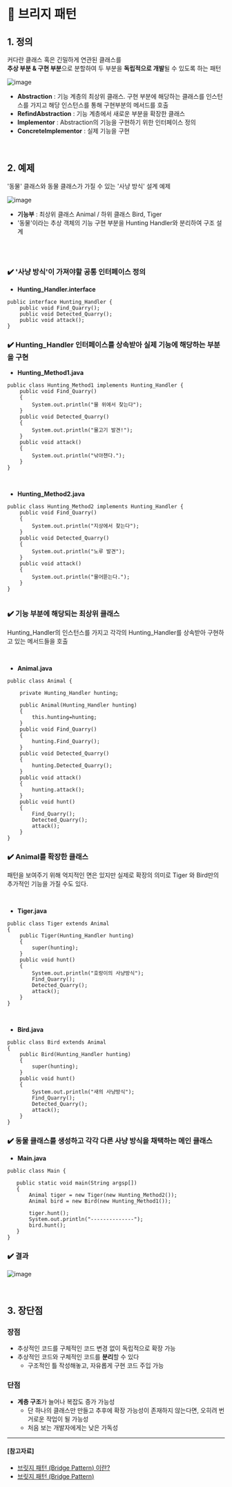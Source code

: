 
# 🌉 브리지 패턴

## 1. 정의

커다란 클래스 혹은 긴밀하게 연관된 클래스를  
**추상 부분 & 구현 부분**으로 분할하여 두 부분을 **독립적으로 개발**될 수 있도록 하는 패턴



![image](https://github.com/SeoYeonBae/CS_study/assets/63834758/0f3274d9-6155-4405-a4e0-83978fe7ed2a)



- **Abstraction** : 기능 계층의 최상위 클래스. 구현 부분에 해당하는 클래스를 인스턴스를 가지고 해당 인스턴스를 통해 구현부분의 메서드를 호출
- **RefindAbstraction** : 기능 계층에서 새로운 부분을 확장한 클래스
- **Implementor** : Abstraction의 기능을 구현하기 위한 인터페이스 정의
- **ConcreteImplementor** : 실제 기능을 구현

<br>


## 2. 예제

'동물' 클래스와 동물 클래스가 가질 수 있는 '사냥 방식' 설계 예제

![image](https://github.com/SeoYeonBae/CS_study/assets/63834758/7ea56a9e-aa30-4c2e-b905-c84bec6dee96)

- **기능부** : 최상위 클래스 Animal / 하위 클래스 Bird, Tiger
- '동물'이라는 추상 객체의 기능 구현 부분을 Hunting Handler와 분리하여 구조 설계

<br>
<br>

### ✔️ '사냥 방식'이 가져야할 공통 인터페이스 정의

- **Hunting_Handler.interface**
```
public interface Hunting_Handler {
    public void Find_Quarry();
    public void Detected_Quarry();
    public void attack();
}
```

### ✔️ Hunting_Handler 인터페이스를 상속받아 실제 기능에 해당하는 부분을 구현

- **Hunting_Method1.java**

```
public class Hunting_Method1 implements Hunting_Handler {
    public void Find_Quarry()
    {
        System.out.println("물 위에서 찾는다");
    }
    public void Detected_Quarry()
    {
        System.out.println("물고기 발견!");
    }
    public void attack()
    {
        System.out.println("낚아챈다.");
    }
}

```

<br>

- **Hunting_Method2.java**
  
```
public class Hunting_Method2 implements Hunting_Handler {
    public void Find_Quarry()
    {
        System.out.println("지상에서 찾는다");
    }
    public void Detected_Quarry()
    {
        System.out.println("노루 발견");
    }
    public void attack()
    {
        System.out.println("물어뜯는다.");
    }
}
 
```


### ✔️ 기능 부분에 해당되는 최상위 클래스

Hunting_Handler의 인스턴스를 가지고 각각의 Hunting_Handler를 상속받아 구현하고 있는 메서드들을 호출

<br>

- **Animal.java**
```
public class Animal {
    
    private Hunting_Handler hunting;
    
    public Animal(Hunting_Handler hunting)
    {
        this.hunting=hunting;
    }
    public void Find_Quarry()
    {
        hunting.Find_Quarry();
    }
    public void Detected_Quarry()
    {
        hunting.Detected_Quarry();
    }
    public void attack()
    {
        hunting.attack();
    }
    public void hunt()
    {
        Find_Quarry();
        Detected_Quarry();
        attack();
    }
}
 ```

### ✔️ Animal를 확장한 클래스

패턴을 보여주기 위해 억지적인 면은 있지만 실제로 확장의 의미로 Tiger 와 Bird만의 추가적인 기능을 가질 수도 있다.

<br>

- **Tiger.java**
```
public class Tiger extends Animal
{
    public Tiger(Hunting_Handler hunting)
    {
        super(hunting);
    }
    public void hunt()
    {
        System.out.println("호랑이의 사냥방식");
        Find_Quarry();
        Detected_Quarry();
        attack();
    }
}
 ```

<br>

- **Bird.java**
```
public class Bird extends Animal
{
    public Bird(Hunting_Handler hunting)
    {
        super(hunting);
    }
    public void hunt()
    {
        System.out.println("새의 사냥방식");
        Find_Quarry();
        Detected_Quarry();
        attack();
    }
}
 ```

### ✔️ 동물 클래스를 생성하고 각각 다른 사냥 방식을 채택하는 메인 클래스

- **Main.java**

 ```
public class Main {
    
    public static void main(String argsp[])
    {    
        Animal tiger = new Tiger(new Hunting_Method2());
        Animal bird = new Bird(new Hunting_Method1());
        
        tiger.hunt();
        System.out.println("--------------");
        bird.hunt();
    }
}
 ```


### ✔️ 결과

 ![image](https://github.com/SeoYeonBae/CS_study/assets/63834758/8e2c10e5-db63-4665-8540-7983d16a079f)



 <br>


## 3. 장단점
### 장점

- 추상적인 코드를 구체적인 코드 변경 없이 독립적으로 확장 가능
- 추상적인 코드와 구체적인 코드를 **분리**할 수 있다
    - 구조적인 틀 작성해놓고, 자유롭게 구현 코드 주입 가능
 

### 단점
- **계층 구조**가 늘어나 복잡도 증가 가능성
    - 단 하나의 클래스만 만들고 추후에 확장 가능성이 존재하지 않는다면, 오히려 번거로운 작업이 될 가능성
    - 처음 보는 개발자에게는 낮은 가독성


<hr>


#### [참고자료]
- [브릿지 패턴 (Bridge Pattern) 이란?](https://jake-seo-dev.tistory.com/397)
- [브릿지 패턴 (Bridge Pattern)](https://lktprogrammer.tistory.com/35)
